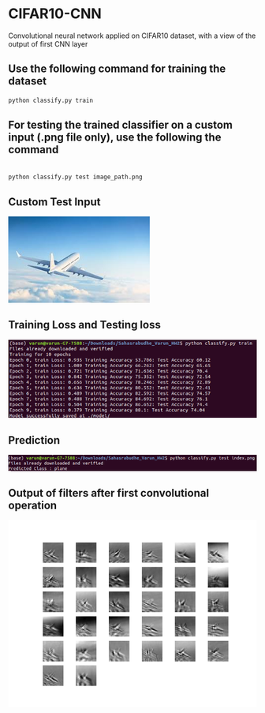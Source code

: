 # CIFAR10-CNN
Convolutional neural network applied on CIFAR10 dataset, with a view of the output of first CNN layer

## Use the following command for training the dataset
```python
python classify.py train
```

## For testing the trained classifier on a custom input (.png file only), use the following the command

``` python

python classify.py test image_path.png

```

## Custom Test Input
![alt text](https://github.com/vsahasrabudhe96/CIFAR10-CNN/blob/main/index.png)


## Training Loss and Testing loss
![alt text](https://github.com/vsahasrabudhe96/CIFAR10-CNN/blob/main/accuracy.png)

## Prediction
![alt text](https://github.com/vsahasrabudhe96/CIFAR10-CNN/blob/main/prediction.png)

## Output of filters after first convolutional operation
![alt text](https://github.com/vsahasrabudhe96/CIFAR10-CNN/blob/main/CONV_rslt.png)
